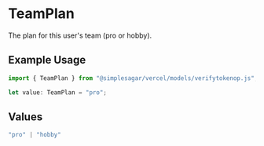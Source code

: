# TeamPlan

The plan for this user's team (pro or hobby).

## Example Usage

```typescript
import { TeamPlan } from "@simplesagar/vercel/models/verifytokenop.js";

let value: TeamPlan = "pro";
```

## Values

```typescript
"pro" | "hobby"
```